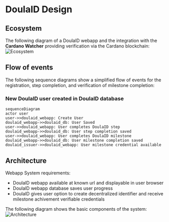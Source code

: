 # DoulaID Design

## Ecosystem
The following diagram of a DoulaID webapp and the integration with the **Cardano Watcher** providing verification via the Cardano blockchain:
![Ecosystem](DoulID_Ecosystem.jpg)

## Flow of events
The following sequence diagrams show a simplified flow of events for the registration, step completion, and verification of milestone completion:

### New DoulaID user created in DoulaID database
```mermaid
sequenceDiagram
actor user
user->>doulaid_webapp: Create User
doulaid_webapp->>doulaid_db: User Saved
user->>doulaid_webapp: User completes DoulaID step
doulaid_webapp->>doulaid_db: User step completion saved
user->>doulaid_webapp: User completes DoulaID milestone
doulaid_webapp->>doulaid_db: User milestone completion saved
doulaid_issuer->>doulaid_webapp: User milestone credential available
```

## Architecture
Webapp System requirements:
* DoulaID webapp available at known url and displayable in user browser
* DoulaID webapp database saves user progress
* DoulaID gives user option to create decentralized identifier and receive milestone achivement verifiable credentials

The following diagram shows the basic components of the system:
![Architecture](Architecture.jpg)
 
